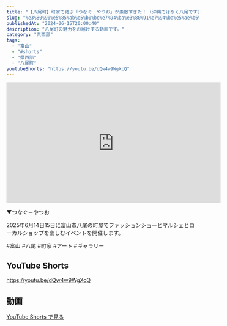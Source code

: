 ```yaml
---
title: "【八尾町】町家で結ぶ「つなぐ－やつお」が素敵すぎた！ (沖縄ではなく八尾です) #shorts"
slug: "%e3%80%90%e5%85%ab%e5%b0%be%e7%94%ba%e3%80%91%e7%94%ba%e5%ae%b6%e3%81%a7%e7%b5%90%e3%81%b6%e3%80%8c%e3%81%a4%e3%81%aa%e3%81%90%ef%bc%8d%e3%82%84%e3%81%a4%e3%81%8a%e3%80%8d%e3%81%8c%e7%b4%a0%e6%95%b5"
publishedAt: "2024-06-15T20:00:40"
description: "八尾町の魅力をお届けする動画です。"
category: "県西部"
tags: 
  - "富山"
  - "#shorts"
  - "県西部"
  - "八尾町"
youtubeShorts: "https://youtu.be/dQw4w9WgXcQ"
---
```


<iframe width="560" height="315" src="https://www.youtube.com/embed/ikIX3MCfRPg" frameborder="0" allowfullscreen></iframe>

▼つなぐ－やつお

2025年6月14日15日に富山市八尾の町屋でファッションショーとマルシェとローカルショップを楽しむイベントを開催します。

#富山 #八尾 #町家 #アート #ギャラリー

## YouTube Shorts

https://youtu.be/dQw4w9WgXcQ

## 動画

[YouTube Shorts で見る](https://youtu.be/dQw4w9WgXcQ)

